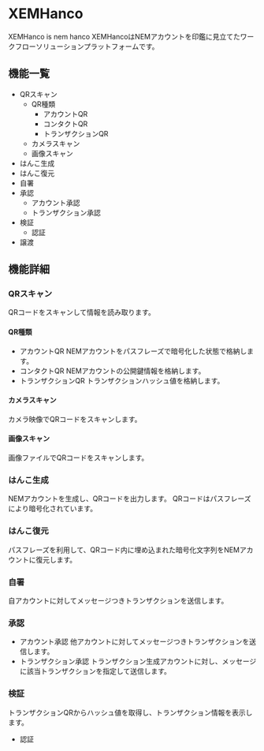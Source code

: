 # XEMHanco
XEMHanco is nem hanco
XEMHancoはNEMアカウントを印鑑に見立てたワークフローソリューションプラットフォームです。

## 機能一覧
- QRスキャン
  - QR種類
    - アカウントQR
    - コンタクトQR
    - トランザクションQR
  - カメラスキャン
  - 画像スキャン
- はんこ生成
- はんこ復元
- 自署
- 承認
  - アカウント承認
  - トランザクション承認
- 検証
  - 認証
- 譲渡

## 機能詳細

### QRスキャン
QRコードをスキャンして情報を読み取ります。
#### QR種類
- アカウントQR
NEMアカウントをパスフレーズで暗号化した状態で格納します。
- コンタクトQR
NEMアカウントの公開鍵情報を格納します。
- トランザクションQR
トランザクションハッシュ値を格納します。
#### カメラスキャン
カメラ映像でQRコードをスキャンします。
#### 画像スキャン
画像ファイルでQRコードをスキャンします。

### はんこ生成
NEMアカウントを生成し、QRコードを出力します。
QRコードはパスフレーズにより暗号化されています。

### はんこ復元
パスフレーズを利用して、QRコード内に埋め込まれた暗号化文字列をNEMアカウントに復元します。

### 自署
自アカウントに対してメッセージつきトランザクションを送信します。
### 承認
- アカウント承認
他アカウントに対してメッセージつきトランザクションを送信します。
- トランザクション承認
トランザクション生成アカウントに対し、メッセージに該当トランザクションを指定して送信します。
### 検証
トランザクションQRからハッシュ値を取得し、トランザクション情報を表示します。
- 認証
